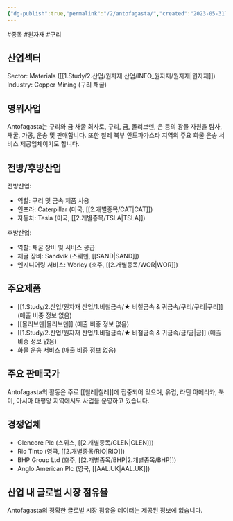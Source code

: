 ```yaml
---
{"dg-publish":true,"permalink":"/2/antofagasta/","created":"2023-05-31T11:05:34.032+09:00","updated":"2025-07-29T21:37:04.338+09:00"}
---
```


#종목 #원자재 #구리

## 산업섹터

Sector: Materials ([[1.Study/2.산업/원자재 산업/INFO_원자재/원자재\|원자재]])  
Industry: Copper Mining (구리 채굴)

## 영위사업

Antofagasta는 구리와 금 채굴 회사로, 구리, 금, 몰리브덴, 은 등의 광물 자원을 탐사, 채굴, 가공, 운송 및 판매합니다. 또한 칠레 북부 안토파가스타 지역의 주요 화물 운송 서비스 제공업체이기도 합니다.

## 전방/후방산업

전방산업:

- 역할: 구리 및 금속 제품 사용
- 인프라: Caterpillar (미국, [[2.개별종목/CAT\|CAT]])
- 자동차: Tesla (미국, [[2.개별종목/TSLA\|TSLA]])

후방산업:

- 역할: 채굴 장비 및 서비스 공급
- 채굴 장비: Sandvik (스웨덴, [[SAND\|SAND]])
- 엔지니어링 서비스: Worley (호주, [[2.개별종목/WOR\|WOR]])

## 주요제품

- [[1.Study/2.산업/원자재 산업/1.비철금속/★ 비철금속 & 귀금속/구리/구리\|구리]] (매출 비중 정보 없음)
- [[몰리브덴\|몰리브덴]] (매출 비중 정보 없음)
- [[1.Study/2.산업/원자재 산업/1.비철금속/★ 비철금속 & 귀금속/금/금\|금]] (매출 비중 정보 없음)
- 화물 운송 서비스 (매출 비중 정보 없음)

## 주요 판매국가

Antofagasta의 활동은 주로 [[칠레\|칠레]]에 집중되어 있으며, 유럽, 라틴 아메리카, 북미, 아시아 태평양 지역에서도 사업을 운영하고 있습니다.

## 경쟁업체

- Glencore Plc (스위스, [[2.개별종목/GLEN\|GLEN]])
- Rio Tinto (영국, [[2.개별종목/RIO\|RIO]])
- BHP Group Ltd (호주, [[2.개별종목/BHP\|2.개별종목/BHP]])
- Anglo American Plc (영국, [[AAL.UK\|AAL.UK]])

## 산업 내 글로벌 시장 점유율

Antofagasta의 정확한 글로벌 시장 점유율 데이터는 제공된 정보에 없습니다.